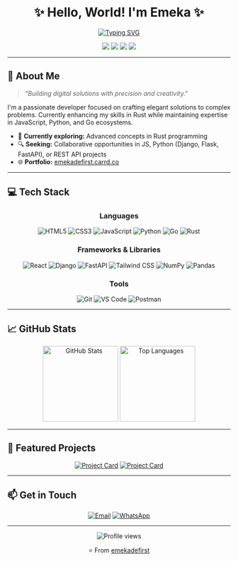 <div align="center">

# ✨ Hello, World! I'm Emeka ✨

[![Typing SVG](https://readme-typing-svg.herokuapp.com?font=Fira+Code&size=24&duration=3000&pause=1000&color=6A5ACD&center=true&vCenter=true&width=435&lines=Full-Stack+Developer;API+Architect;Problem+Solver;Open-Source+Enthusiast)](https://git.io/typing-svg)

[<img src="https://img.shields.io/badge/Portfolio-FF5722?style=for-the-badge&logo=todoist&logoColor=white" />](https://emekadefirst.carrd.co) 
[<img src="https://img.shields.io/badge/GitHub-100000?style=for-the-badge&logo=github&logoColor=white" />](https://github.com/emekadefirst) 
[<img src="https://img.shields.io/badge/YouTube-FF0000?style=for-the-badge&logo=youtube&logoColor=white" />](https://www.youtube.com/channel/UC6VnUdz-CqvH72XD8xhVEmA)
[<img src="https://img.shields.io/badge/LinkedIn-0077B5?style=for-the-badge&logo=linkedin&logoColor=white" />](https://www.linkedin.com/in/victorhibuogwu33/)

</div>

---

## 🚀 About Me 

> *"Building digital solutions with precision and creativity."*

I'm a passionate developer focused on crafting elegant solutions to complex problems. Currently enhancing my skills in Rust while maintaining expertise in JavaScript, Python, and Go ecosystems.

- 🌱 **Currently exploring:** Advanced concepts in Rust programming
- 🔍 **Seeking:** Collaborative opportunities in JS, Python (Django, Flask, FastAPI), or REST API projects
- 🌐 **Portfolio:** [emekadefirst.carrd.co](https://emekadefirst.carrd.co)

---

## 💻 Tech Stack

<div align="center">

### Languages
![HTML5](https://img.shields.io/badge/HTML5-E34F26?style=for-the-badge&logo=html5&logoColor=white)
![CSS3](https://img.shields.io/badge/CSS3-1572B6?style=for-the-badge&logo=css3&logoColor=white)
![JavaScript](https://img.shields.io/badge/JavaScript-F7DF1E?style=for-the-badge&logo=javascript&logoColor=black)
![Python](https://img.shields.io/badge/Python-3776AB?style=for-the-badge&logo=python&logoColor=white)
![Go](https://img.shields.io/badge/Go-00ADD8?style=for-the-badge&logo=go&logoColor=white)
![Rust](https://img.shields.io/badge/Rust-000000?style=for-the-badge&logo=rust&logoColor=white)

### Frameworks & Libraries
![React](https://img.shields.io/badge/React-20232A?style=for-the-badge&logo=react&logoColor=61DAFB)
![Django](https://img.shields.io/badge/Django-092E20?style=for-the-badge&logo=django&logoColor=white)
![FastAPI](https://img.shields.io/badge/FastAPI-009688?style=for-the-badge&logo=fastapi&logoColor=white)
![Tailwind CSS](https://img.shields.io/badge/Tailwind_CSS-38B2AC?style=for-the-badge&logo=tailwind-css&logoColor=white)
![NumPy](https://img.shields.io/badge/Numpy-013243?style=for-the-badge&logo=numpy&logoColor=white)
![Pandas](https://img.shields.io/badge/Pandas-150458?style=for-the-badge&logo=pandas&logoColor=white)

### Tools
![Git](https://img.shields.io/badge/Git-F05032?style=for-the-badge&logo=git&logoColor=white)
![VS Code](https://img.shields.io/badge/Visual_Studio_Code-0078D4?style=for-the-badge&logo=visual%20studio%20code&logoColor=white)
![Postman](https://img.shields.io/badge/Postman-FF6C37?style=for-the-badge&logo=postman&logoColor=white)

</div>

---

## 📈 GitHub Stats

<div align="center">
  <img src="https://github-readme-stats.vercel.app/api?username=emekadefirst&show_icons=true&theme=tokyonight" alt="GitHub Stats" height="170"/>
  <img src="https://github-readme-stats.vercel.app/api/top-langs/?username=emekadefirst&layout=compact&theme=tokyonight" alt="Top Languages" height="170"/>
</div>

---

## 🌟 Featured Projects

<div align="center">

[![Project Card](https://github-readme-stats.vercel.app/api/pin/?username=emekadefirst&repo=YourRepoName&theme=tokyonight)](https://github.com/emekadefirst/YourRepoName)
[![Project Card](https://github-readme-stats.vercel.app/api/pin/?username=emekadefirst&repo=AnotherRepo&theme=tokyonight)](https://github.com/emekadefirst/AnotherRepo)

</div>

---

## 📫 Get in Touch

<div align="center">

[![Email](https://img.shields.io/badge/Email-emekadefirst@gmail.com-D14836?style=for-the-badge&logo=gmail&logoColor=white)](mailto:emekadefirst@gmail.com)
[![WhatsApp](https://img.shields.io/badge/WhatsApp-25D366?style=for-the-badge&logo=whatsapp&logoColor=white)](https://wa.me/+2348148374084)

</div>

---

<div align="center">

![Profile views](https://komarev.com/ghpvc/?username=emekadefirst&color=blueviolet&style=flat-square)

⭐️ From [emekadefirst](https://github.com/emekadefirst)

</div>
